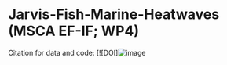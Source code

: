 # Jarvis-Fish-Marine-Heatwaves (MSCA EF-IF; WP4)
Citation for data and code: [![DOI]![image](https://github.com/LauraERichardson/Jarvis-Fish-Marine-Heatwaves/assets/59690330/be7698d7-f47f-4397-bb24-2cdce506b659)

